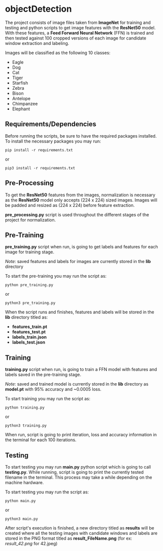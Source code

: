 
# objectDetection
The project consists of image files taken from **ImageNet** for training and testing and python scripts to get image features with the **ResNet50** model. With these features, a **Feed Forward Neural Network** (FFN) is trained and then tested against 100 cropped versions of each image for candidate window extraction and labeling.

Images will be classified as the following 10 classes:

 - Eagle
 - Dog
 - Cat
 - Tiger
 - Starfish
 - Zebra
 - Bison
 - Antelope
 - Chimpanzee
 - Elephant

## Requirements/Dependencies
Before running the scripts, be sure to have the required packages installed. To install the necessary packages you may run:

    pip install -r requirements.txt
or

    pip3 install -r requirements.txt
## Pre-Processing
To get the **ResNet50** features from the images, normalization is necessary as the **ResNet50** model only accepts (224 x 224) sized images. Images will be padded and resized as (224  x 224) before feature extraction. 

**pre_processing.py** script is used throughout the different stages of the project for normalization.
## Pre-Training
**pre_training.py** script when run, is going to get labels and features for each image for training stage. 

*Note*: saved features and labels for images are currently stored in the **lib** directory

To start the pre-training you may run the script as:

    python pre_training.py
or 

    python3 pre_training.py

When the script runs and finishes, features and labels will be stored in the **lib** directory titled as:

 - **features_train.pt**
 - **features_test.pt**
 - **labels_train.json**
 - **labels_test.json**
 
 ## Training
 **training.py** script when run, is going to train a FFN model with features and labels saved in the pre-training stage. 
 
 *Note*: saved and trained model is currently stored in the **lib** directory as **model.pt** with 95% accuracy and ~0.0005 loss.
 
 To start training you may run the script as:
 
    python training.py
or 

    python3 training.py
    
When run, script is going to print iteration, loss and accuracy information in the terminal for each 100 iterations.
## Testing
To start testing you may run **main.py** python script which is going to call **testing.py**. While running, script is going to print the currently tested filename in the terminal. This process may take a while depending on the machine hardware.

To start testing you may run the script as:

    python main.py
or

    python3 main.py

After script's execution is finished, a new directory titled as **results** will be created where all the testing images with candidate windows and labels are stored in the PNG format titled as **result_FileName.png** (for ex: *result_42.png* for 42.jpeg)

